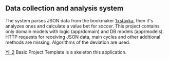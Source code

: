 ## Data collection and analysis system

The system parses JSON data from the bookmaker [1xstavka](https://1xstavka.ru/), then it's analyzes ones and calculate a value bet for soccer. This project contains only domain models with logic (app/domain) and DB models (app/models). HTTP requests for receiving JSON data, main cycles and other additional methods are missing. Algorithms of the deviation are used.

[Yii 2](http://www.yiiframework.com/) Basic Project Template is a skeleton this application.